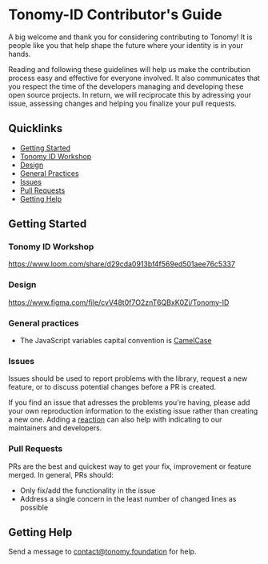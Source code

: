 # Tonomy-ID Contributor's Guide
A big welcome and thank you for considering contributing to Tonomy! It is people like you that help shape the future where your identity is in your hands.

Reading and following these guidelines will help us make the contribution process easy and effective for everyone involved. It also communicates that you respect the time of the developers managing and developing these open source projects. In return, we will reciprocate this by adressing your issue, assessing changes and helping you finalize your pull requests.

## Quicklinks
* [Getting Started](#getting-started)
* [Tonomy ID Workshop](#tonomy-id-workshop)
* [Design](#design)
* [General Practices](#general-practices)
* [Issues](#issues)
* [Pull Requests](#pull-requests)
* [Getting Help](#getting-help)

## Getting Started

### Tonomy ID Workshop
https://www.loom.com/share/d29cda0913bf4f569ed501aee76c5337

### Design
https://www.figma.com/file/cvV48t0f7O2znT6QBxK0Zj/Tonomy-ID

### General practices
* The JavaScript variables capital convention is [CamelCase](https://textcaseconvert.com/blog/what-is-camel-case/)

### Issues
Issues should be used to report problems with the library, request a new feature, or to discuss potential changes before a PR is created. 

If you find an issue that adresses the problems you're having, please add your own reproduction information to the existing issue rather than creating a new one. Adding a [reaction](link) can also help with indicating to our maintainers and developers.

### Pull Requests
PRs are the best and quickest way to get your fix, improvement or feature merged. In general, PRs should:

- Only fix/add the functionality in the issue
- Address a single concern in the least number of changed lines as possible

## Getting Help
Send a message to contact@tonomy.foundation for help.

